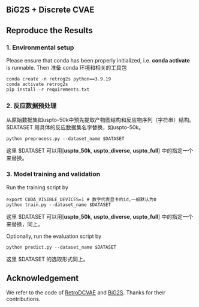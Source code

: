## BiG2S + Discrete CVAE
## Reproduce the Results
### 1. Environmental setup
Please ensure that conda has been properly initialized, i.e. **conda activate** is runnable. Then
准备 conda 环境和相关的工具包
```
conda create -n retrog2s python==3.9.19
conda activate retrog2s
pip install -r requirements.txt
```

### 2. 反应数据预处理
从原始数据集如uspto-50k中预先提取产物图结构和反应物序列（字符串）结构。$DATASET 用具体的反应数据集名字替换，如uspto-50k。
```
python preprocess.py --dataset_name $DATASET
```
这里 $DATASET 可以用[**uspto_50k**, **uspto_diverse**, **uspto_full**] 中的指定一个来替换。

### 3. Model training and validation
Run the training script by
```
export CUDA_VISIBLE_DEVICES=1 # 数字代表显卡的id,一般默认为0
python train.py --dataset_name $DATASET
```
这里 $DATASET 可以用[**uspto_50k**, **uspto_diverse**, **uspto_full**] 中的指定一个来替换，同上。

Optionally, run the evaluation script by
```
python predict.py --dataset_name $DATASET
```
这里 $DATASET 的选取形式同上。

## Acknowledgement
We refer to the code of [RetroDCVAE](https://github.com/MIRALab-USTC/DD-RetroDCVAE) and [BiG2S](https://github.com/AILBC/BiG2S). Thanks for their contributions.

